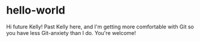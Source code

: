 # hello-world

Hi future Kelly! Past Kelly here, and I'm getting more comfortable with Git so you have less Git-anxiety than I do. You're welcome!
